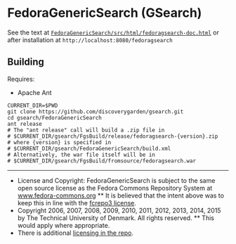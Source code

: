 # FedoraGenericSearch (GSearch)

See the text at [`FedoraGenericSearch/src/html/fedoragsearch-doc.html`](FedoraGenericSearch/src/html/fedoragsearch-doc.html)
or after installation at `http://localhost:8080/fedoragsearch`

## Building

Requires:
* Apache Ant

```
CURRENT_DIR=$PWD
git clone https://github.com/discoverygarden/gsearch.git
cd gsearch/FedoraGenericSearch
ant release
# The "ant release" call will build a .zip file in
# $CURRENT_DIR/gsearch/FgsBuild/release/fedoragsearch-{version}.zip
# where {version} is specified in
# $CURRENT_DIR/gsearch/FedoraGenericSearch/build.xml
# Alternatively, the war file itself will be in
# $CURRENT_DIR/gsearch/FgsBuild/fromsource/fedoragsearch.war
```

---

* License and Copyright: FedoraGenericSearch is subject to the same open source
license as the Fedora Commons Repository System at www.fedora-commons.org
** It is believed that the intent above was to keep this in line with the [fcrepo3
license](https://github.com/fcrepo3/fcrepo/blob/master/LICENSE).
* Copyright 2006, 2007, 2008, 2009, 2010, 2011, 2012, 2013, 2014, 2015 by The
Technical University of Denmark. All rights reserved.
** This would apply where appropriate.
* There is additional [licensing in the
repo](https://github.com/discoverygarden/gsearch/blob/master/FedoraGenericSearch/license/license.html).
